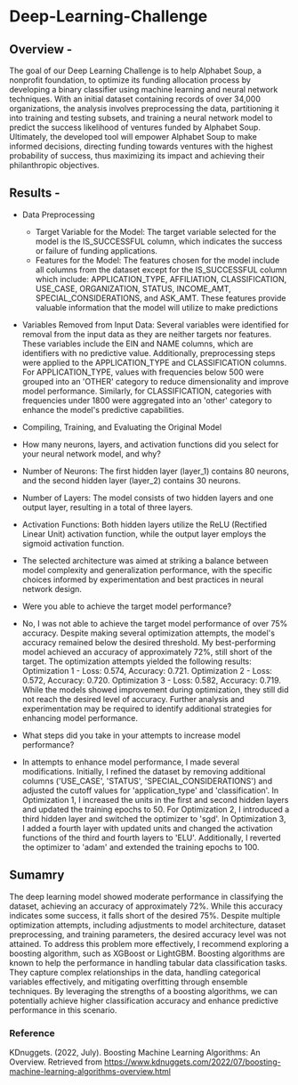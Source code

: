 # Deep-Learning-Challenge

## Overview - 
The goal of our Deep Learning Challenge is to help Alphabet Soup, a nonprofit foundation, to optimize its funding allocation process by developing a binary classifier using machine learning and neural network techniques. With an initial dataset containing records of over 34,000 organizations, the analysis involves preprocessing the data, partitioning it into training and testing subsets, and training a neural network model to predict the success likelihood of ventures funded by Alphabet Soup. Ultimately, the developed tool will empower Alphabet Soup to make informed decisions, directing funding towards ventures with the highest probability of success, thus maximizing its impact and achieving their philanthropic objectives.

## Results - 
* Data Preprocessing
  * Target Variable for the Model: The target variable selected for the model is the IS_SUCCESSFUL column, which indicates the success or failure of funding applications.
  * Features for the Model: The features chosen for the model include all columns from the dataset except for the IS_SUCCESSFUL column which include:  APPLICATION_TYPE, AFFILIATION, CLASSIFICATION, USE_CASE, ORGANIZATION, STATUS, INCOME_AMT, SPECIAL_CONSIDERATIONS, and ASK_AMT. These features provide valuable information that the model will utilize to make predictions
 * Variables Removed from Input Data: Several variables were identified for removal from the input data as they are neither targets nor features. These variables include the EIN and NAME columns, which are identifiers with no predictive value. Additionally, preprocessing steps were applied to the APPLICATION_TYPE and CLASSIFICATION columns. For APPLICATION_TYPE, values with frequencies below 500 were grouped into an 'OTHER' category to reduce dimensionality and improve model performance. Similarly, for CLASSIFICATION, categories with frequencies under 1800 were aggregated into an 'other' category to enhance the model's predictive capabilities.

* Compiling, Training, and Evaluating the Original Model
 * How many neurons, layers, and activation functions did you select for your neural network model, and why?
  * Number of Neurons: The first hidden layer (layer_1) contains 80 neurons, and the second hidden layer (layer_2) contains 30 neurons. 
  * Number of Layers: The model consists of two hidden layers and one output layer, resulting in a total of three layers.
  * Activation Functions: Both hidden layers utilize the ReLU (Rectified Linear Unit) activation function, while the output layer employs the sigmoid activation function.
  * The selected architecture was aimed at striking a balance between model complexity and generalization performance, with the specific choices informed by experimentation and best practices in neural network design.

* Were you able to achieve the target model performance?
 * No, I was not able to achieve the target model performance of over 75% accuracy. Despite making several optimization attempts, the model's accuracy remained below the desired threshold. My best-performing model achieved an accuracy of approximately 72%, still short of the target. The optimization attempts yielded the following results: Optimization 1 - Loss: 0.574, Accuracy: 0.721. Optimization 2 - Loss: 0.572, Accuracy: 0.720. Optimization 3 - Loss: 0.582, Accuracy: 0.719. While the models showed improvement during optimization, they still did not reach the desired level of accuracy. Further analysis and experimentation may be required to identify additional strategies for enhancing model performance.

* What steps did you take in your attempts to increase model performance?
 * In attempts to enhance model performance, I made several modifications. Initially, I refined the dataset by removing additional columns ('USE_CASE', 'STATUS', 'SPECIAL_CONSIDERATIONS') and adjusted the cutoff values for 'application_type' and 'classification'. In Optimization 1, I increased the units in the first and second hidden layers and updated the training epochs to 50. For Optimization 2, I introduced a third hidden layer and switched the optimizer to 'sgd'. In Optimization 3, I added a fourth layer with updated units and changed the activation functions of the third and fourth layers to 'ELU'. Additionally, I reverted the optimizer to 'adam' and extended the training epochs to 100.

## Sumamry 
The deep learning model showed moderate performance in classifying the dataset, achieving an accuracy of approximately 72%. While this accuracy indicates some success, it falls short of the desired 75%. Despite multiple optimization attempts, including adjustments to model architecture, dataset preprocessing, and training parameters, the desired accuracy level was not attained. To address this problem more effectively, I recommend exploring a boosting algorithm, such as XGBoost or LightGBM. Boosting algorithms are known to help the performance in handling tabular data classification tasks. They capture complex relationships in the data, handling categorical variables effectively, and mitigating overfitting through ensemble techniques. By leveraging the strengths of a boosting algorithms, we can potentially achieve higher classification accuracy and enhance predictive performance in this scenario.

### Reference 
KDnuggets. (2022, July). Boosting Machine Learning Algorithms: An Overview. Retrieved from https://www.kdnuggets.com/2022/07/boosting-machine-learning-algorithms-overview.html
